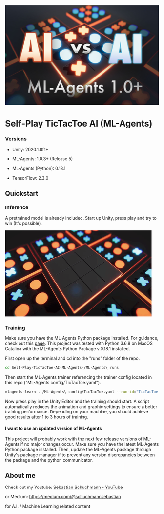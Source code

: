 ![](./Readme/SelfplayThumbnail_2.jpg)

# Self-Play TicTacToe AI (ML-Agents)

### Versions

- Unity: 2020.1.0f1+

- ML-Agents: 1.0.3+ (Release 5)

- ML-Agents (Python): 0.18.1

- TensorFlow: 2.3.0

## Quickstart

### Inference

A pretrained model is already included. Start up Unity, press play and try to win (It's possible).

![](./Readme/Gif.gif)

### Training

Make sure you have the ML-Agents Python package installed. For guidance, check out this [page](https://github.com/Unity-Technologies/ml-agents/blob/release_6_docs/docs/Installation.md). This project was tested with Python 3.6.8 on MacOS Catalina with the ML-Agents Python Package v.0.18.1 installed.

First open up the terminal and cd into the "runs" folder of the repo. 

```bash
cd Self-Play-TicTacToe-AI-ML-Agents-/ML-Agents\ runs
```

Then start the ML-Agents trainer referencing the trainer config located in this repo ("ML-Agents config/TicTacToe.yaml").

```bash
mlagents-learn ../ML-Agents\ config/TicTacToe.yaml --run-id="TicTacToe-0"
```

Now press play in the Unity Editor and the training should start. A script automatically reduces the animation and graphic settings to ensure a better training performance. Depending on your machine, you should achieve good results after 1 to 3 hours of training. 

#### I want to use an updated version of ML-Agents

This project will probably work with the next few release versions of ML-Agents if no major changes occur. Make sure you have the latest ML-Agents Python package installed. Then, update the ML-Agents package through Unity's package manager if to prevent any version discrepancies between the package and the python communicator. 



## About me

Check out my Youtube: [Sebastian Schuchmann - YouTube](http://youtube.com/c/SebastianSchuchmannAI)

or Medium: https://medium.com/@schuchmannsebastian

for A.I. / Machine Learning related content
